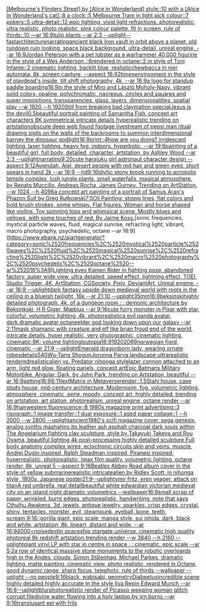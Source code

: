[[Melbourne's Flinders Street] by [Alice In Wonderland] style::10 with a [Alice In Wonderland's cat]::8 a clock::5 Melbourne Tram in light pick colour::7 pokers::5 ultra-detail::12 epic lighting, vivid light refractions, photorealistic, ultra realistic, photo realistic, pink colour palette, fit in screen, rule of thirds::10 —ar 16:9](https://www.ebank.nz/aiartgenerator?category=%5BMelbourne%27s%2520Flinders%2520Street%5D%2520by%2520%5BAlice%2520In%2520Wonderland%5D%2520style%3A%3A10%2520with%2520a%2520%5BAlice%2520In%2520Wonderland%27s%2520cat%5D%3A%3A8%2520a%2520clock%3A%3A5%2520Melbourne%2520Tram%2520in%2520light%2520pick%2520colour%3A%3A7%2520pokers%3A%3A5%2520ultra-detail%3A%3A12%2520epic%2520lighting%2C%2520vivid%2520light%2520refractions%2C%2520photorealistic%2C%2520ultra%2520realistic%2C%2520photo%2520realistic%2C%2520pink%2520colour%2520palette%2C%2520fit%2520in%2520screen%2C%2520rule%2520of%2520thirds%3A%3A10%2520%E2%80%94ar%252016%3A9)[tulip plants --ar 2:3 --uplight](https://www.ebank.nz/aiartgenerator?category=tulip%2520plants%2520--ar%25202%3A3%2520--uplight)[--fast](https://www.ebank.nz/aiartgenerator?category=--fast)[architecture](https://www.ebank.nz/aiartgenerator?category=architecture)[narrating](https://www.ebank.nz/aiartgenerator?category=narrating)[ancient black Iron vault in orbit above a planet, old rundown ruin looking, space black background, ultra-detail, unreal engine, --ar 16:9](https://www.ebank.nz/aiartgenerator?category=ancient%2520black%2520Iron%2520vault%2520in%2520orbit%2520above%2520a%2520planet%2C%2520old%2520rundown%2520ruin%2520looking%2C%2520space%2520black%2520background%2C%2520ultra-detail%2C%2520unreal%2520engine%2C%2520--ar%252016%3A9)[Jordan Peterson with a pet lobster as a warhammer 40,000 figurine in the style of a Wes Anderson,::6rendered in octane::2 in style of Toni Infante::2 cinematic lighting, backlit blue, realistic](https://www.ebank.nz/aiartgenerator?category=Jordan%2520Peterson%2520with%2520a%2520pet%2520lobster%2520as%2520a%2520warhammer%252040%2C000%2520figurine%2520in%2520the%2520style%2520of%2520a%2520Wes%2520Anderson%2C%3A%3A6rendered%2520in%2520octane%3A%3A2%2520in%2520style%2520of%2520Toni%2520Infante%3A%3A2%2520cinematic%2520lighting%2C%2520backlit%2520blue%2C%2520realistic)[chewbacca in nier automata, 8k, screen capture, --aspect 16:9](https://www.ebank.nz/aiartgenerator?category=chewbacca%2520in%2520nier%2520automata%2C%25208k%2C%2520screen%2520capture%2C%2520--aspect%252016%3A9)[2](https://www.ebank.nz/aiartgenerator?category=2)[times](https://www.ebank.nz/aiartgenerator?category=times)[environment in the style of playdead's inside, tilt shift photography, 4k, --ar 16:9](https://www.ebank.nz/aiartgenerator?category=environment%2520in%2520the%2520style%2520of%2520playdead%27s%2520inside%2C%2520tilt%2520shift%2520photography%2C%25204k%2C%2520--ar%252016%3A9)[a logo for standup paddle boarding](https://www.ebank.nz/aiartgenerator?category=a%2520logo%2520for%2520standup%2520paddle%2520boarding)[16:9](https://www.ebank.nz/aiartgenerator?category=16%3A9)[in the style of Miro and László Moholy-Nagy, vibrant solid colors, opaline, polychromatic, nacreous, circles and squares and super impositions, transparencies, glass, layers, dimensionalities, spatial play --w 1920 --h 1920](https://www.ebank.nz/aiartgenerator?category=in%2520the%2520style%2520of%2520Miro%2520and%2520L%C3%A1szl%C3%B3%2520Moholy-Nagy%2C%2520vibrant%2520solid%2520colors%2C%2520opaline%2C%2520polychromatic%2C%2520nacreous%2C%2520circles%2520and%2520squares%2520and%2520super%2520impositions%2C%2520transparencies%2C%2520glass%2C%2520layers%2C%2520dimensionalities%2C%2520spatial%2520play%2520--w%25201920%2520--h%25201920)[Still from breaking bad claymation special](https://www.ebank.nz/aiartgenerator?category=Still%2520from%2520breaking%2520bad%2520claymation%2520special)[Jesus is the devil](https://www.ebank.nz/aiartgenerator?category=Jesus%2520is%2520the%2520devil)[0.5](https://www.ebank.nz/aiartgenerator?category=0.5)[beautiful portrait painting of Samantha Fish, concept art characters 8K symmetrical intricate details hyperealistic trending on artstation](https://www.ebank.nz/aiartgenerator?category=beautiful%2520portrait%2520painting%2520of%2520Samantha%2520Fish%2C%2520concept%2520art%2520characters%25208K%2520symmetrical%2520intricate%2520details%2520hyperealistic%2520trending%2520on%2520artstation)[obscure deep web found footage livestream of pepsi man ritual drawing sigils on the walls of the backrooms to summon interdimensional barney the dinosaur god](https://www.ebank.nz/aiartgenerator?category=obscure%2520deep%2520web%2520found%2520footage%2520livestream%2520of%2520pepsi%2520man%2520ritual%2520drawing%2520sigils%2520on%2520the%2520walls%2520of%2520the%2520backrooms%2520to%2520summon%2520interdimensional%2520barney%2520the%2520dinosaur%2520god)[](https://www.ebank.nz/aiartgenerator?category=)[light](https://www.ebank.nz/aiartgenerator?category=light)[](https://www.ebank.nz/aiartgenerator?category=)[16:9](https://www.ebank.nz/aiartgenerator?category=16%3A9)[print::4](https://www.ebank.nz/aiartgenerator?category=print%3A%3A4)[how are you doing?  irridescant lighting.  laser lighting.  heavy fog.  indoors.  hyperbolic.  --ar 19:6](https://www.ebank.nz/aiartgenerator?category=how%2520are%2520you%2520doing%3F%2520%2520irridescant%2520lighting.%2520%2520laser%2520lighting.%2520%2520heavy%2520fog.%2520%2520indoors.%2520%2520hyperbolic.%2520%2520--ar%252019%3A6)[painting of a beautiful girl, full body, detailed, character, artstation, by Ashley Wood --ar 2:3 --uplight](https://www.ebank.nz/aiartgenerator?category=painting%2520of%2520a%2520beautiful%2520girl%2C%2520full%2520body%2C%2520detailed%2C%2520character%2C%2520artstation%2C%2520by%2520Ashley%2520Wood%2520--ar%25202%3A3%2520--uplight)[narrating](https://www.ebank.nz/aiartgenerator?category=narrating)[9:20](https://www.ebank.nz/aiartgenerator?category=9%3A20)[cute harajuku girl astronaut character design --aspect 9:12](https://www.ebank.nz/aiartgenerator?category=cute%2520harajuku%2520girl%2520astronaut%2520character%2520design%2520--aspect%25209%3A12)[Aviendah, Aiel, desert people with red hair and green eyes, short spears in hand 2k --ar 16:9 --hd](https://www.ebank.nz/aiartgenerator?category=Aviendah%2C%2520Aiel%2C%2520desert%2520people%2520with%2520red%2520hair%2520and%2520green%2520eyes%2C%2520short%2520spears%2520in%2520hand%25202k%2520--ar%252016%3A9%2520--hd)[9:16](https://www.ebank.nz/aiartgenerator?category=9%3A16)[Idyllic stony brook running to acropolis temple complex, lush jungle plants, small waterfalls, magical atmosphere, by Renato Muccillo, Andreas Rocha, James Gurney. Trending on ArtStation.  --w 1024  --h 4096](https://www.ebank.nz/aiartgenerator?category=Idyllic%2520stony%2520brook%2520running%2520to%2520acropolis%2520temple%2520complex%2C%2520lush%2520jungle%2520plants%2C%2520small%2520waterfalls%2C%2520magical%2520atmosphere%2C%2520by%2520Renato%2520Muccillo%2C%2520Andreas%2520Rocha%2C%2520James%2520Gurney.%2520Trending%2520on%2520ArtStation.%2520%2520--w%25201024%2520%2520--h%25204096)[a concept art painting of a portrait of Samus Aran's Phazon Suit by Greg Rutkowski](https://www.ebank.nz/aiartgenerator?category=a%2520concept%2520art%2520painting%2520of%2520a%2520portrait%2520of%2520Samus%2520Aran%27s%2520Phazon%2520Suit%2520by%2520Greg%2520Rutkowski)[7:5](https://www.ebank.nz/aiartgenerator?category=7%3A5)[Oil Painting: strong lines, flat colors and bold brush strokes, some whispy. Flat figures. Woman and horse shaped like violins. Toy spinning tops and whimsical scene. Mostly blues and yellows, with some touches of red. By Jaime Koss.](https://www.ebank.nz/aiartgenerator?category=Oil%2520Painting%3A%2520strong%2520lines%2C%2520flat%2520colors%2520and%2520bold%2520brush%2520strokes%2C%2520some%2520whispy.%2520Flat%2520figures.%2520Woman%2520and%2520horse%2520shaped%2520like%2520violins.%2520Toy%2520spinning%2520tops%2520and%2520whimsical%2520scene.%2520Mostly%2520blues%2520and%2520yellows%2C%2520with%2520some%2520touches%2520of%2520red.%2520By%2520Jaime%2520Koss.)[sonic frequencies, mystical particle waves, fluid, magical sunrise, refracting light, vibrant, macro photography, psychedelic, octane --ar 16:9](https://www.ebank.nz/aiartgenerator?category=sonic%2520frequencies%2C%2520mystical%2520particle%2520waves%2C%2520fluid%2C%2520magical%2520sunrise%2C%2520refracting%2520light%2C%2520vibrant%2C%2520macro%2520photography%2C%2520psychedelic%2C%2520octane%2520--ar%252016%3A9)[Lighting eyes Kamen Rider in fighting pose, abandoned factory, super wide view, ultra detailed, speed effect, lightning effect, TOEI, Studio Trigger, 4K, ArtStation, CGSociety, Pixiv, DeviantArt, Unreal engine, --ar 16:9 --uplight](https://www.ebank.nz/aiartgenerator?category=Lighting%2520eyes%2520Kamen%2520Rider%2520in%2520fighting%2520pose%2C%2520abandoned%2520factory%2C%2520super%2520wide%2520view%2C%2520ultra%2520detailed%2C%2520speed%2520effect%2C%2520lightning%2520effect%2C%2520TOEI%2C%2520Studio%2520Trigger%2C%25204K%2C%2520ArtStation%2C%2520CGSociety%2C%2520Pixiv%2C%2520DeviantArt%2C%2520Unreal%2520engine%2C%2520--ar%252016%3A9%2520--uplight)[dark fantasy upside down medieval world with roots in the ceiling in a blueish twilight, 16k --ar 21:10 --uplight](https://www.ebank.nz/aiartgenerator?category=dark%2520fantasy%2520upside%2520down%2520medieval%2520world%2520with%2520roots%2520in%2520the%2520ceiling%2520in%2520a%2520blueish%2520twilight%2C%252016k%2520--ar%252021%3A10%2520--uplight)[35mm](https://www.ebank.nz/aiartgenerator?category=35mm)[16:9](https://www.ebank.nz/aiartgenerator?category=16%3A9)[beksinski](https://www.ebank.nz/aiartgenerator?category=beksinski)[highly detailed photograph, 4k, of a dungeon room : : demonic architecture by Beksinkski, H R Giger, Mœbius --ar 9:16](https://www.ebank.nz/aiartgenerator?category=highly%2520detailed%2520photograph%2C%25204k%2C%2520of%2520a%2520dungeon%2520room%2520%3A%2520%3A%2520demonic%2520architecture%2520by%2520Beksinkski%2C%2520H%2520R%2520Giger%2C%2520M%C5%93bius%2520--ar%25209%3A16)[cute furry monster in Pixar with star, colorful, volumetric lighting, 4k, photorealistic](https://www.ebank.nz/aiartgenerator?category=cute%2520furry%2520monster%2520in%2520Pixar%2520with%2520star%2C%2520colorful%2C%2520volumetric%2520lighting%2C%25204k%2C%2520photorealistic)[a evil panda avatar, dark,dramatic,avatar,octane](https://www.ebank.nz/aiartgenerator?category=a%2520evil%2520panda%2520avatar%2C%2520dark%2Cdramatic%2Cavatar%2Coctane)[elder god looking down upon our galaxy --ar 2:11](https://www.ebank.nz/aiartgenerator?category=elder%2520god%2520looking%2520down%2520upon%2520our%2520galaxy%2520--ar%25202%3A11)[mask shamanic  with creature and elf like brian froud end of the world, intricate details, hyper realistic, very photographic, cinematic lighting, cinematic;8K; volume lighting](https://www.ebank.nz/aiartgenerator?category=mask%2520shamanic%2520%2520with%2520creature%2520and%2520elf%2520like%2520brian%2520froud%2520end%2520of%2520the%2520world%2C%2520intricate%2520details%2C%2520hyper%2520realistic%2C%2520very%2520photographic%2C%2520cinematic%2520lighting%2C%2520cinematic%3B8K%3B%2520volume%2520lighting)[loutopia](https://www.ebank.nz/aiartgenerator?category=loutopia)[16:9](https://www.ebank.nz/aiartgenerator?category=16%3A9)[1920](https://www.ebank.nz/aiartgenerator?category=1920)[2069](https://www.ebank.nz/aiartgenerator?category=2069)[norwegian fjord, cinematic --ar 21:9 --uplight](https://www.ebank.nz/aiartgenerator?category=norwegian%2520fjord%2C%2520cinematic%2520--ar%252021%3A9%2520--uplight)[Emerald dragonborn lady, wearing ornate robes](https://www.ebank.nz/aiartgenerator?category=Emerald%2520dragonborn%2520lady%2C%2520wearing%2520ornate%2520robes)[details](https://www.ebank.nz/aiartgenerator?category=details)[540](https://www.ebank.nz/aiartgenerator?category=540)[Wu-Tang Shogun](https://www.ebank.nz/aiartgenerator?category=Wu-Tang%2520Shogun)[Jorunna Parva landscape ultrarealistic rendered](https://www.ebank.nz/aiartgenerator?category=Jorunna%2520Parva%2520landscape%2520ultrarealistic%2520rendered)[realistic](https://www.ebank.nz/aiartgenerator?category=realistic)[alien vs. Predator nihonga style](https://www.ebank.nz/aiartgenerator?category=alien%2520vs.%2520Predator%2520nihonga%2520style)[lazer connon attached to an arm, light red glow, floating panels, concept art](https://www.ebank.nz/aiartgenerator?category=lazer%2520connon%2520attached%2520to%2520an%2520arm%2C%2520light%2520red%2520glow%2C%2520floating%2520panels%2C%2520concept%2520art)[Epic Batmans Military Motorbike, Angular, Dark, by John Park, trending on Artstation, beautiful --ar 16:9](https://www.ebank.nz/aiartgenerator?category=Epic%2520Batmans%2520Military%2520Motorbike%2C%2520Angular%2C%2520Dark%2C%2520by%2520John%2520Park%2C%2520trending%2520on%2520Artstation%2C%2520beautiful%2520--ar%252016%3A9)[setting](https://www.ebank.nz/aiartgenerator?category=setting)[16:9](https://www.ebank.nz/aiartgenerator?category=16%3A9)[8:11](https://www.ebank.nz/aiartgenerator?category=8%3A11)[text](https://www.ebank.nz/aiartgenerator?category=text)[Matrix in Metaverse](https://www.ebank.nz/aiartgenerator?category=Matrix%2520in%2520Metaverse)[render::1.5](https://www.ebank.nz/aiartgenerator?category=render%3A%3A1.5)[Stahl house, case study house, mid-century architecture, Modernisim, fog, volumetric lighting, atmosphere, cinematic, eerie, moody, concept art, highly detailed, trending on artstation, art station, photorealism, unreal engine, octane render --ar 16:9](https://www.ebank.nz/aiartgenerator?category=Stahl%2520house%2C%2520case%2520study%2520house%2C%2520mid-century%2520architecture%2C%2520Modernisim%2C%2520fog%2C%2520volumetric%2520lighting%2C%2520atmosphere%2C%2520cinematic%2C%2520eerie%2C%2520moody%2C%2520concept%2520art%2C%2520highly%2520detailed%2C%2520trending%2520on%2520artstation%2C%2520art%2520station%2C%2520photorealism%2C%2520unreal%2520engine%2C%2520octane%2520render%2520--ar%252016%3A9)[hair](https://www.ebank.nz/aiartgenerator?category=hair)[western fluorescence::8 1980s magazine print advertising::3 risograph::1 image transfer::1 dual exposure::1 aged paper collage::1 --h 2000 --w 2800 --uplight](https://www.ebank.nz/aiartgenerator?category=western%2520fluorescence%3A%3A8%25201980s%2520magazine%2520print%2520advertising%3A%3A3%2520risograph%3A%3A1%2520image%2520transfer%3A%3A1%2520dual%2520exposure%3A%3A1%2520aged%2520paper%2520collage%3A%3A1%2520--h%25202000%2520--w%25202800%2520--uplight)[ancient](https://www.ebank.nz/aiartgenerator?category=ancient)[1980's scifi magazine cover, sega genesis, analog synths mashahiro ito leather ash asphalt charcoal dark souls within The Angelarium fighting clay sculpture, style by Takayuki Takeya and Ryu Oyama, beautiful lighting 4k post-processing highly detailed sculpture Full body anatomy complex,wires, ecloctronic circuits skin and veins, muscle, Andrej Dugin inspired, Ralph Steadman inspired, Piranesi inspired, hyperrealistic, photorealistic, imax film quality, volumetric lighting, octane render, 8k, unreal 5   --aspect 9:16](https://www.ebank.nz/aiartgenerator?category=1980%27s%2520scifi%2520magazine%2520cover%2C%2520sega%2520genesis%2C%2520analog%2520synths%2520mashahiro%2520ito%2520leather%2520ash%2520asphalt%2520charcoal%2520dark%2520souls%2520within%2520The%2520Angelarium%2520fighting%2520clay%2520sculpture%2C%2520style%2520by%2520Takayuki%2520Takeya%2520and%2520Ryu%2520Oyama%2C%2520beautiful%2520lighting%25204k%2520post-processing%2520highly%2520detailed%2520sculpture%2520Full%2520body%2520anatomy%2520complex%2Cwires%2C%2520ecloctronic%2520circuits%2520skin%2520and%2520veins%2C%2520muscle%2C%2520Andrej%2520Dugin%2520inspired%2C%2520Ralph%2520Steadman%2520inspired%2C%2520Piranesi%2520inspired%2C%2520hyperrealistic%2C%2520photorealistic%2C%2520imax%2520film%2520quality%2C%2520volumetric%2520lighting%2C%2520octane%2520render%2C%25208k%2C%2520unreal%25205%2520%2520%2520--aspect%25209%3A16)[Beatles Abbey Road album cover in the style of yellow submarine](https://www.ebank.nz/aiartgenerator?category=Beatles%2520Abbey%2520Road%2520album%2520cover%2520in%2520the%2520style%2520of%2520yellow%2520submarine)[realistic,](https://www.ebank.nz/aiartgenerator?category=realistic%2C)[intricate](https://www.ebank.nz/aiartgenerator?category=intricate)[alien by Ridley Scott, in nihonga style, 1800s, Japanese poster](https://www.ebank.nz/aiartgenerator?category=alien%2520by%2520Ridley%2520Scott%2C%2520in%2520nihonga%2520style%2C%25201800s%2C%2520Japanese%2520poster)[21:9](https://www.ebank.nz/aiartgenerator?category=21%3A9)[--uplight](https://www.ebank.nz/aiartgenerator?category=--uplight)[ymir fritz, eren yeager, attack on titan](https://www.ebank.nz/aiartgenerator?category=ymir%2520fritz%2C%2520eren%2520yeager%2C%2520attack%2520on%2520titan)[A red umbrella, real detail](https://www.ebank.nz/aiartgenerator?category=A%2520red%2520umbrella%2C%2520real%2520detail)[beautiful white edwardian victorian medieval city on an island night dramatic volumetrics --wallpaper](https://www.ebank.nz/aiartgenerator?category=beautiful%2520white%2520edwardian%2520victorian%2520medieval%2520city%2520on%2520an%2520island%2520night%2520dramatic%2520volumetrics%2520--wallpaper)[16:9](https://www.ebank.nz/aiartgenerator?category=16%3A9)[small scrap of paper, wrinkled, burnt edges, photorealistic, handwriting, note that says Cthulhu Awakens, 3d, jewels, antique jewelry, sparkles, crisp edges, crystal, shiny, tentacles, monster, evil, steampunk, eyeball, bone, teeth, scream](https://www.ebank.nz/aiartgenerator?category=small%2520scrap%2520of%2520paper%2C%2520wrinkled%2C%2520burnt%2520edges%2C%2520photorealistic%2C%2520handwriting%2C%2520note%2520that%2520says%2520Cthulhu%2520Awakens%2C%25203d%2C%2520jewels%2C%2520antique%2520jewelry%2C%2520sparkles%2C%2520crisp%2520edges%2C%2520crystal%2C%2520shiny%2C%2520tentacles%2C%2520monster%2C%2520evil%2C%2520steampunk%2C%2520eyeball%2C%2520bone%2C%2520teeth%2C%2520scream)[,](https://www.ebank.nz/aiartgenerator?category=%2C)[9:16](https://www.ebank.nz/aiartgenerator?category=9%3A16)[::](https://www.ebank.nz/aiartgenerator?category=%3A%3A)[gorilla giant, epic scale, manga style, sui ishida, dark, black and white, artstation, 8k, lineart, distant and wide, --ar 16:9](https://www.ebank.nz/aiartgenerator?category=gorilla%2520giant%2C%2520epic%2520scale%2C%2520manga%2520style%2C%2520sui%2520ishida%2C%2520dark%2C%2520black%2520and%2520white%2C%2520artstation%2C%25208k%2C%2520lineart%2C%2520distant%2520and%2520wide%2C%2520--ar%252016%3A9)[4000](https://www.ebank.nz/aiartgenerator?category=4000)[<noise](https://www.ebank.nz/aiartgenerator?category=%3Cnoise)[destin spaceship stargate universe, cinematic high quality photoreal 8k redshift artstation trending render --w 3840 --h 2160 --uplight](https://www.ebank.nz/aiartgenerator?category=destin%2520spaceship%2520stargate%2520universe%2C%2520cinematic%2520high%2520quality%2520photoreal%25208k%2520redshift%2520artstation%2520trending%2520render%2520--w%25203840%2520--h%25202160%2520--uplight)[giant vinyl LP with star in centre in space : : cinematic, epic scale --ar 5:2](https://www.ebank.nz/aiartgenerator?category=giant%2520vinyl%2520LP%2520with%2520star%2520in%2520centre%2520in%2520space%2520%3A%2520%3A%2520cinematic%2C%2520epic%2520scale%2520--ar%25205%3A2)[a row of identical massive stone monuments to the robotic overloards high in the Andes, clouds, Simon Stålenhag, Michael Parkes, dramatic lighting, matte painting, cinematic view, photo realistic, rendered in Octane, good dynamic range, sharp focus, telephoto, rule of thirds --wallpaper --uplight --no people](https://www.ebank.nz/aiartgenerator?category=a%2520row%2520of%2520identical%2520massive%2520stone%2520monuments%2520to%2520the%2520robotic%2520overloards%2520high%2520in%2520the%2520Andes%2C%2520clouds%2C%2520Simon%2520St%C3%A5lenhag%2C%2520Michael%2520Parkes%2C%2520dramatic%2520lighting%2C%2520matte%2520painting%2C%2520cinematic%2520view%2C%2520photo%2520realistic%2C%2520rendered%2520in%2520Octane%2C%2520good%2520dynamic%2520range%2C%2520sharp%2520focus%2C%2520telephoto%2C%2520rule%2520of%2520thirds%2520--wallpaper%2520--uplight%2520--no%2520people)[9:16](https://www.ebank.nz/aiartgenerator?category=9%3A16)[black, wabisabi, geometry](https://www.ebank.nz/aiartgenerator?category=black%2C%2520wabisabi%2C%2520geometry)[Diabeetus](https://www.ebank.nz/aiartgenerator?category=Diabeetus)[incredible scene highly detailed highly accurate In the style Ilya Repin Edward Munch --ar 16:8](https://www.ebank.nz/aiartgenerator?category=incredible%2520scene%2520highly%2520detailed%2520highly%2520accurate%2520In%2520the%2520style%2520Ilya%2520Repin%2520Edward%2520Munch%2520--ar%252016%3A8)[--uplight](https://www.ebank.nz/aiartgenerator?category=--uplight)[blur](https://www.ebank.nz/aiartgenerator?category=blur)[photorealistic render of Picasso weeping woman glitch corrupt file](https://www.ebank.nz/aiartgenerator?category=photorealistic%2520render%2520of%2520Picasso%2520weeping%2520woman%2520glitch%2520corrupt%2520file)[divine water flowing into a holy laptop by jim burns —ar 9:16](https://www.ebank.nz/aiartgenerator?category=divine%2520water%2520flowing%2520into%2520a%2520holy%2520laptop%2520by%2520jim%2520burns%2520%E2%80%94ar%25209%3A16)[translusant eel with frils](https://www.ebank.nz/aiartgenerator?category=translusant%2520eel%2520with%2520frils)